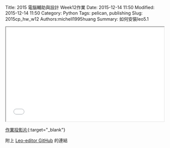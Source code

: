 Title: 2015 電腦輔助與設計 Week12作業
Date: 2015-12-14 11:50
Modified: 2015-12-14 11:50
Category: Python
Tags: pelican, publishing
Slug: 2015cp_hw_w12
Authors:michell1995huang
Summary: 如何安裝leo5.1

<iframe src="simplest8.html" width="500" height="300"></iframe>

[作業投影片](simplest8.html){:target="_blank"}

附上 <a href="https://github.com/leo-editor/leo-editor">Leo-editor GitHub</a> 的連結


<br>



